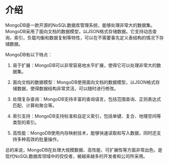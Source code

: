# 介绍

MongoDB是一款开源的NoSQL数据库管理系统，能够处理非常大的数据集。MongoDB采用了面向文档的数据模型，以JSON格式存储数据。它支持动态查询，索引，负载均衡和数据复制等特性，可以在不需要事先定义表结构的情况下存储数据。

MongoDB有以下特点：

1. 易于扩展：MongoDB可以非常容易地水平扩展，使得它可以处理非常大的数据集。

2. 面向文档的数据模型：MongoDB使用面向文档的数据模型，以JSON格式存储数据，使得数据结构非常灵活，可以随时进行修改。

3. 处理复杂查询：MongoDB支持丰富的查询语言，包括范围查询、正则表达式匹配、计算和聚合等。

4. 索引支持：MongoDB支持标准和自定义索引，包括单键、复合、地理空间等类型的索引。

5. 高性能：MongoDB使用内存映射技术，能够快速读取和写入数据，同时还支持多种高效的批量操作。

总的来说，MongoDB在处理大规模数据、高性能、可扩展性等方面非常出色，是现代NoSQL数据库领域中的佼佼者，被越来越多的开发者和公司所采用。